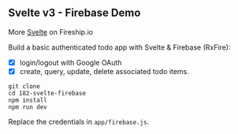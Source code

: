 ## Svelte v3 - Firebase Demo

More [Svelte](https://fireship.io/tags/svelte/) on Fireship.io

Build a basic authenticated todo app with Svelte & Firebase (RxFire):

* [x] login/logout with Google OAuth
* [x] create, query, update, delete associated todo items.

```
git clone
cd 182-svelte-firebase
npm install
npm run dev
```

Replace the credentials in `app/firebase.js`.
